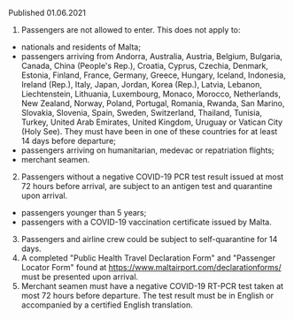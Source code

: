 Published 01.06.2021
1. Passengers are not allowed to enter.
This does not apply to:
- nationals and residents of Malta;
- passengers arriving from Andorra, Australia, Austria, Belgium, Bulgaria, Canada, China (People's Rep.), Croatia, Cyprus, Czechia, Denmark, Estonia, Finland, France, Germany, Greece, Hungary, Iceland, Indonesia, Ireland (Rep.), Italy, Japan, Jordan, Korea (Rep.), Latvia, Lebanon, Liechtenstein, Lithuania, Luxembourg, Monaco, Morocco, Netherlands, New Zealand, Norway, Poland, Portugal, Romania, Rwanda, San Marino, Slovakia, Slovenia, Spain, Sweden, Switzerland, Thailand, Tunisia, Turkey, United Arab Emirates, United Kingdom, Uruguay or Vatican City (Holy See). They must have been in one of these countries for at least 14 days before departure;
- passengers arriving on humanitarian, medevac or repatriation flights;
- merchant seamen.
2. Passengers without a negative COVID-19 PCR test result issued at most 72 hours before arrival, are subject to an antigen test and quarantine upon arrival.
- passengers younger than 5 years;
- passengers with a COVID-19 vaccination certificate issued by Malta.
3. Passengers and airline crew could be subject to self-quarantine for 14 days.
4. A completed "Public Health Travel Declaration Form" and "Passenger Locator Form" found at <a href="https://www.maltairport.com/declarationforms/">https://www.maltairport.com/declarationforms/</a> must be presented upon arrival.
5. Merchant seamen must have a negative COVID-19 RT-PCR test taken at most 72 hours before departure. The test result must be in English or accompanied by a certified English translation.

